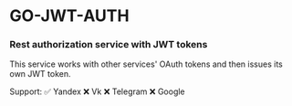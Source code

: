 # GO-JWT-AUTH

### Rest authorization service with JWT tokens
This service works with other services' OAuth tokens and then issues its own JWT token.

Support:
✅ Yandex
❌ Vk 
❌ Telegram
❌ Google